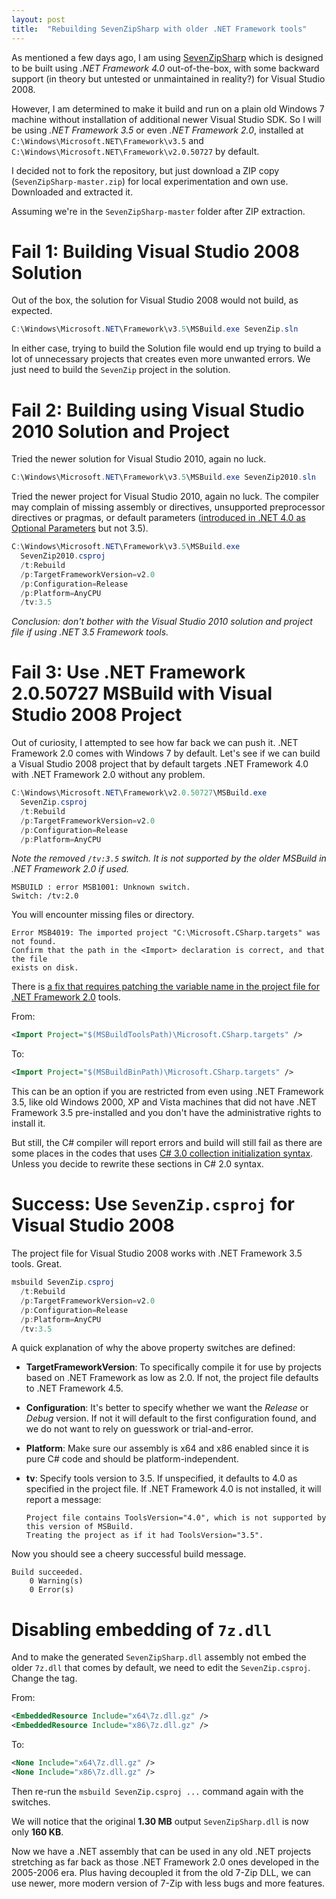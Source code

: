 ```yaml
---
layout: post
title:  "Rebuilding SevenZipSharp with older .NET Framework tools"
---
```

As mentioned a few days ago, I am using [SevenZipSharp][seven-zip-sharp] which is designed to be built using *.NET Framework 4.0*
out-of-the-box, with some backward support (in theory but untested or unmaintained in reality?) for Visual Studio 2008.

However, I am determined to make it build and run on a plain old Windows 7 machine without installation of additional newer 
Visual Studio SDK. So I will be using *.NET Framework 3.5* or even *.NET Framework 2.0*, installed at 
`C:\Windows\Microsoft.NET\Framework\v3.5` and `C:\Windows\Microsoft.NET\Framework\v2.0.50727` by default.

I decided not to fork the repository, but just download a ZIP copy (`SevenZipSharp-master.zip`) for local experimentation and own use. 
Downloaded and extracted it.

Assuming we're in the `SevenZipSharp-master` folder after ZIP extraction.

# Fail 1: Building Visual Studio 2008 Solution

Out of the box, the solution for Visual Studio 2008 would not build, as expected.
```powershell
C:\Windows\Microsoft.NET\Framework\v3.5\MSBuild.exe SevenZip.sln
```
In either case, trying to build the Solution file would end up trying to build a lot of unnecessary projects that creates even more
unwanted errors. We just need to build the `SevenZip` project in the solution.

# Fail 2: Building using Visual Studio 2010 Solution and Project

Tried the newer solution for Visual Studio 2010, again no luck.
```powershell
C:\Windows\Microsoft.NET\Framework\v3.5\MSBuild.exe SevenZip2010.sln
```

Tried the newer project for Visual Studio 2010, again no luck. The compiler may complain of missing assembly or directives, unsupported 
preprocessor directives or pragmas, or default parameters ([introduced in .NET 4.0 as Optional Parameters][optional-parameter] but not 
3.5).

```powershell
C:\Windows\Microsoft.NET\Framework\v3.5\MSBuild.exe
  SevenZip2010.csproj
  /t:Rebuild
  /p:TargetFrameworkVersion=v2.0
  /p:Configuration=Release
  /p:Platform=AnyCPU
  /tv:3.5
```

*Conclusion: don't bother with the Visual Studio 2010 solution and project file if using .NET 3.5 Framework tools.*

# Fail 3: Use .NET Framework 2.0.50727 MSBuild with Visual Studio 2008 Project

Out of curiosity, I attempted to see how far back we can push it. .NET Framework 2.0 comes with Windows 7 by default.
Let's see if we can build a Visual Studio 2008 project that by default targets .NET Framework 4.0 with .NET Framework 2.0 without 
any problem.

```powershell
C:\Windows\Microsoft.NET\Framework\v2.0.50727\MSBuild.exe
  SevenZip.csproj
  /t:Rebuild
  /p:TargetFrameworkVersion=v2.0
  /p:Configuration=Release
  /p:Platform=AnyCPU
```
*Note the removed `/tv:3.5` switch. It is not supported by the older MSBuild in .NET Framework 2.0 if used.*

```
MSBUILD : error MSB1001: Unknown switch.
Switch: /tv:2.0
```

You will encounter missing files or directory.

```
Error MSB4019: The imported project "C:\Microsoft.CSharp.targets" was not found.
Confirm that the path in the <Import> declaration is correct, and that the file
exists on disk.
```

There is [a fix that requires patching the variable name in the project file for .NET Framework 2.0][MSBuildToolsPath] tools.

From:

```xml
<Import Project="$(MSBuildToolsPath)\Microsoft.CSharp.targets" />
```
To:

```xml
<Import Project="$(MSBuildBinPath)\Microsoft.CSharp.targets" />
```

This can be an option if you are restricted from even using .NET Framework 3.5, like old Windows 2000, XP and Vista machines that
did not have .NET Framework 3.5 pre-installed and you don't have the administrative rights to install it.

But still, the C# compiler will report errors and build will still fail as there are some places in the codes that uses 
[C# 3.0 collection initialization syntax][collection-initialize]. Unless you decide to rewrite these sections in C# 2.0 syntax.

# Success: Use `SevenZip.csproj` for Visual Studio 2008

The project file for Visual Studio 2008 works with .NET Framework 3.5 tools. Great.

```powershell
msbuild SevenZip.csproj
  /t:Rebuild
  /p:TargetFrameworkVersion=v2.0
  /p:Configuration=Release
  /p:Platform=AnyCPU
  /tv:3.5
```
A quick explanation of why the above property switches are defined:

- **TargetFrameworkVersion**: To specifically compile it for use by projects based on .NET Framework as low as 2.0.
  If not, the project file defaults to .NET Framework 4.5.
- **Configuration**: It's better to specify whether we want the *Release* or *Debug* version. If not it will default to the
  first configuration found, and we do not want to rely on guesswork or trial-and-error.
- **Platform**: Make sure our assembly is x64 and x86 enabled since it is pure C# code and should be platform-independent.
- **tv**: Specify tools version to 3.5. If unspecified, it defaults to 4.0 as specified in the project file.
  If .NET Framework 4.0 is not installed, it will report a message:

  ```
  Project file contains ToolsVersion="4.0", which is not supported by this version of MSBuild.
  Treating the project as if it had ToolsVersion="3.5".
  ```

Now you should see a cheery successful build message.
```
Build succeeded.
    0 Warning(s)
    0 Error(s)
```

# Disabling embedding of `7z.dll`

And to make the generated `SevenZipSharp.dll` assembly not embed the older `7z.dll` that comes by default, we need to edit the 
`SevenZip.csproj`. Change the tag.

From:
```xml
<EmbeddedResource Include="x64\7z.dll.gz" />
<EmbeddedResource Include="x86\7z.dll.gz" />
```

To:
```xml
<None Include="x64\7z.dll.gz" />
<None Include="x86\7z.dll.gz" />
```

Then re-run the `msbuild SevenZip.csproj ...` command again with the switches.

We will notice that the original **1.30 MB** output `SevenZipSharp.dll` is now only **160 KB**.

Now we have a .NET assembly that can be used in any old .NET projects stretching as far back as those .NET Framework 2.0 ones developed
in the 2005-2006 era. Plus having decoupled it from the old 7-Zip DLL, we can use newer, more modern version of 7-Zip with less bugs and
more features.

[seven-zip-sharp]: https://github.com/StevenBonePgh/SevenZipSharp
[optional-parameter]: https://stackoverflow.com/questions/7822450/default-parameter-specifiers-are-not-permitted
[MSBuildToolsPath]: https://stackoverflow.com/questions/5694/the-imported-project-c-microsoft-csharp-targets-was-not-found
[collection-initialize]: https://stackoverflow.com/questions/17739060/initialize-a-dictionary-with-values-in-c-sharp-2-0
